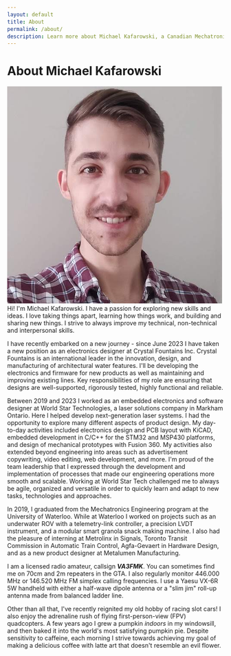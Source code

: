 ```yaml
---
layout: default
title: About
permalink: /about/
description: Learn more about Michael Kafarowski, a Canadian Mechatronics and Embedded Systems Developer
---
```


# About Michael Kafarowski
<img class="profilePhoto largepic imgwborder" src="/assets/img/site/me.jpg" alt="me">
Hi! I'm Michael Kafarowski. I have a passion for exploring new skills and ideas. I love taking things apart, learning how things work, and building and sharing new things. I strive to always improve my technical, non-technical and interpersonal skills.

I have recently embarked on a new journey - since June 2023 I have taken a new position as an electronics designer at Crystal Fountains Inc. Crystal Fountains is an international leader in the innovation, design, and manufacturing of architectural water features. I'll be developing the electronics and firmware for new products as well as maintaining and improving existing lines. Key responsibilities of my role are ensuring that designs are well-supported, rigorously tested, highly functional and reliable.

Between 2019 and 2023 I worked as an embedded electronics and software designer at World Star Technologies, a laser solutions company in Markham Ontario. Here I helped develop next-generation laser systems. I had the opportunity to explore many different aspects of product design. My day-to-day activities included electronics design and PCB layout with KiCAD, embedded development in C/C++ for the STM32 and MSP430 platforms, and design of mechanical prototypes with Fusion 360. My activities also extended beyond engineering into areas such as advertisement copywriting, video editing, web development, and more. I'm proud of the team leadership that I expressed through the development and implementation of processes that made our engineering operations more smooth and scalable. Working at World Star Tech challenged me to always be agile, organized and versatile in order to quickly learn and adapt to new tasks, technologies and approaches.

In 2019, I graduated from the Mechatronics Engineering program at the University of Waterloo. While at Waterloo I worked on projects such as an underwater ROV with a telemetry-link controller, a precision LVDT instrument, and a modular smart granola snack making machine. I also had the pleasure of interning at Metrolinx in Signals, Toronto Transit Commission in Automatic Train Control, Agfa-Gevaert in Hardware Design, and as a new product designer at Metalumen Manufacturing.

I am a licensed radio amateur, callsign ***VA3FMK***. You can sometimes find me on 70cm and 2m repeaters in the GTA. I also regularly monitor 446.000 MHz or 146.520 MHz FM simplex calling frequencies. I use a Yaesu VX-6R 5W handheld with either a half-wave dipole antenna or a "slim jim" roll-up antenna made from balanced ladder line.

Other than all that, I've recently reignited my old hobby of racing slot cars! I also enjoy the adrenaline rush of flying first-person-view (FPV) quadcopters. A few years ago I grew a pumpkin *indoors* in my windowsill, and then baked it into the world's most satisfying pumpkin pie. Despite sensitivity to caffeine, each morning I strive towards achieving my goal of making a delicious coffee with latte art that doesn't resemble an evil flower.
